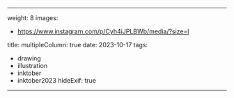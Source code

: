 
---
weight: 8
images:
- https://www.instagram.com/p/Cyh4iJPLBWb/media/?size=l

title:
multipleColumn: true
date: 2023-10-17
tags:
- drawing
- illustration
- inktober
- inktober2023
hideExif: true
---

